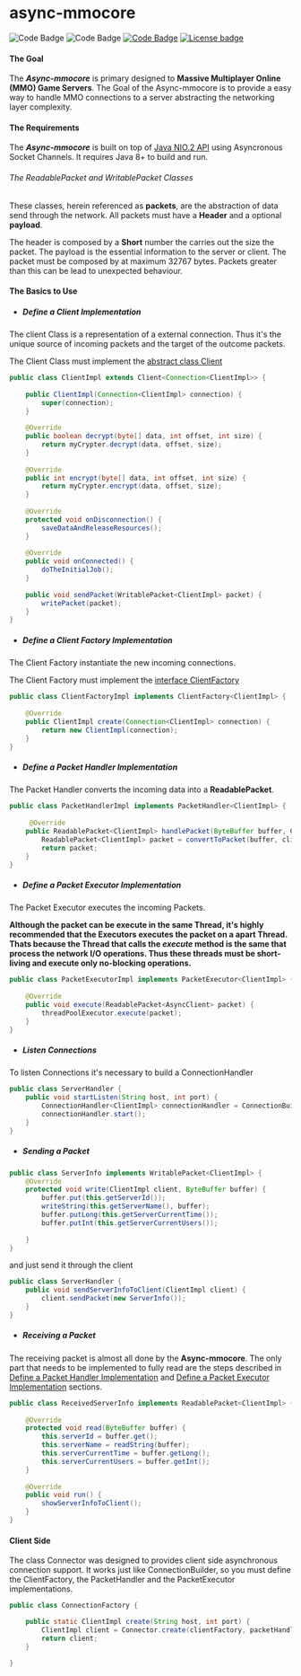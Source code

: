 # async-mmocore
![Code Badge](https://img.shields.io/badge/Project-L2J-red.svg?logo=github&logoColor=white)
![Code Badge](https://img.shields.io/badge/Powered_by-Java_1.8-lightgray.svg?logo=java&logoColor=white)
[![Code Badge](https://img.shields.io/badge/Versioning-Semantic-green.svg?logo=git&logoColor=white)](https://semver.org/)
[![License badge](https://img.shields.io/badge/license-GPL-blue.svg?logo=gnu&logoColor=white)](https://opensource.org/licenses/AGPL-3.0)

#### The  Goal

The _**Async-mmocore**_ is primary designed to **Massive Multiplayer Online (MMO) Game Servers**. 
The Goal of the Async-mmocore is to provide a easy way to handle MMO connections to a server abstracting the networking layer complexity.

#### The Requirements 

The _**Async-mmocore**_ is built on top of [Java NIO.2 API](https://docs.oracle.com/javase/7/docs/api/java/nio/channels/AsynchronousSocketChannel.html) using Asyncronous Socket Channels. It requires Java 8+ to build and run.

###### The ReadablePacket and WritablePacket Classes

These classes, herein referenced as **packets**, are the abstraction of data send through the network.
All packets must have a **Header** and a optional **payload**. 

The header is composed by a **Short** number the carries out the size the packet. 
The payload is the essential information to the server or client. The packet must be composed by at maximum 32767 bytes.
Packets greater than this can be lead to unexpected behaviour. 

#### The Basics to Use

* ##### Define a Client Implementation

The client Class is a representation of a external connection. Thus it's the unique source of incoming packets and the target of the outcome packets.

The Client Class must implement the [abstract class Client](https://github.com/JoeAlisson/async-mmocore/blob/master/src/main/io.github.joealisson.mmocore/io/github/joealisson/mmocore/Client.java) 

```java
public class ClientImpl extends Client<Connection<ClientImpl>> {
    
    public ClientImpl(Connection<ClientImpl> connection) {
        super(connection);
    }
        
    @Override
    public boolean decrypt(byte[] data, int offset, int size) {
        return myCrypter.decrypt(data, offset, size);
    }
    
    @Override
    public int encrypt(byte[] data, int offset, int size) {
        return myCrypter.encrypt(data, offset, size);
    }
    
    @Override
    protected void onDisconnection() {
        saveDataAndReleaseResources();
    }
    
    @Override
    public void onConnected() {
        doTheInitialJob();    
    }
    
    public void sendPacket(WritablePacket<ClientImpl> packet) {
        writePacket(packet);
    }
}
```

* ##### Define a Client Factory Implementation

The Client Factory instantiate the new incoming connections. 

The Client Factory must implement the [interface ClientFactory](https://github.com/JoeAlisson/async-mmocore/blob/master/src/main/io.github.joealisson.mmocore/io/github/joealisson/mmocore/ClientFactory.java)

```java
public class ClientFactoryImpl implements ClientFactory<ClientImpl> {
    
    @Override
    public ClientImpl create(Connection<ClientImpl> connection) {
        return new ClientImpl(connection);
    }    
}
``` 

* ##### Define a Packet Handler Implementation

The Packet Handler converts the incoming data into a **ReadablePacket**.

```java
public class PacketHandlerImpl implements PacketHandler<ClientImpl> {
    
     @Override
    public ReadablePacket<ClientImpl> handlePacket(ByteBuffer buffer, ClientImpl client) {
        ReadablePacket<ClientImpl> packet = convertToPacket(buffer, client);
        return packet;
    }
}

```

* ##### Define a Packet Executor Implementation

The Packet Executor executes the incoming Packets. 

**Although the packet can be execute in the same Thread, it's highly recommended that the Executors executes the packet on a apart Thread.
Thats because the Thread that calls the _execute_ method is the same that process the network I/O operations. Thus these threads must be short-living and execute only no-blocking operations.**

```java
public class PacketExecutorImpl implements PacketExecutor<ClientImpl> {
    
    @Override
    public void execute(ReadablePacket<AsyncClient> packet) { 
        threadPoolExecutor.execute(packet);
    }
}
```  

* ##### Listen Connections

To listen Connections it's necessary to build a ConnectionHandler

```java
public class ServerHandler {
    public void startListen(String host, int port) { 
        ConnectionHandler<ClientImpl> connectionHandler = ConnectionBuilder.create(new InetSocketAddress(host, port), new ClientFactoryImpl(), new PacketHandlerImpl(), new PacketExecutorImpl()).build();
        connectionHandler.start();
    }    
} 

```

* ##### Sending a Packet

```java
public class ServerInfo implements WritablePacket<ClientImpl> {
    @Override
    protected void write(ClientImpl client, ByteBuffer buffer) {
        buffer.put(this.getServerId());
        writeString(this.getServerName(), buffer);
        buffer.putLong(this.getServerCurrentTime());
        buffer.putInt(this.getServerCurrentUsers());
        
    }
}
```
and just send it through the client

```java
public class ServerHandler {
    public void sendServerInfoToClient(ClientImpl client) {
        client.sendPacket(new ServerInfo());
    }
}
```

* ##### Receiving a Packet

The receiving packet is almost all done by the **Async-mmocore**. The only part that needs to be implemented to fully read are the steps described in [Define a Packet Handler Implementation](#define-a-packet-handler-implementation) and [Define a Packet Executor Implementation](#define-a-packet-executor-implementation) sections.  
```java
public class ReceivedServerInfo implements ReadablePacket<ClientImpl> {
    
    @Override
    protected void read(ByteBuffer buffer) {
        this.serverId = buffer.get();
        this.serverName = readString(buffer);
        this.serverCurrentTime = buffer.getLong();
        this.serverCurrentUsers = buffer.getInt();
    }
    
    @Override
    public void run() {
        showServerInfoToClient();
    }
}
```

#### Client Side

The class Connector was designed to provides client side asynchronous connection support. It works just like ConnectionBuilder, so you must define the ClientFactory, the PacketHandler and the PacketExecutor implementations.

```java
public class ConnectionFactory {

    public static ClientImpl create(String host, int port) {
        ClientImpl client = Connector.create(clientFactory, packetHandler, packetExecutor).connect(new InetSocketAddress(host, port));
        return client;
    }

}
```